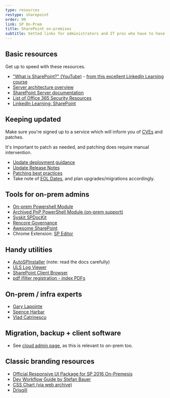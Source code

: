 ```yaml
---
type: resources
restype: sharepoint
order: 99
link: SP On-Prem
title: SharePoint on-premises
subtitle: Vetted links for administrators and IT pros who have to have SharePoint on-premises
---
```


## Basic resources

Get up to speed with these resources.

* ["What is SharePoint?" (YouTube)](https://www.youtube.com/watch?v=TE9TpraPlrE) - [from this excellent LinkedIn Learning course](https://www.linkedin.com/learning/sharepoint-2010-essential-training/)
* [Server architecture overview](https://en.wikipedia.org/wiki/SharePoint#Server_architecture)
* [SharePoint Server documentation](https://learn.microsoft.com/sharepoint/sharepoint-server/)
* [List of Office 365 Security Resources](https://practical365.com/office-365-security-resources/)
* [LinkedIn Learning: SharePoint](https://www.linkedin.com/learning/search?keywords=sharepoint)

## Keeping updated

Make sure you're signed up to a service which will inform you of [CVEs](https://www.cve.org/) and patches.

It's important to patch as needed, and patching does require manual intervention.

* [Update deployment guidance](https://learn.microsoft.com/sharepoint/upgrade-and-update/deploy-updates-for-sharepoint-server-2016)
* [Update Release Notes](https://learn.microsoft.com/officeupdates/sharepoint-updates)
* [Patching best practices](https://blog.stefan-gossner.com/2020/02/11/sharepoint-patching-best-practices/)
* Take note of [EOL Dates](https://endoflife.date/sharepoint), and plan upgrades/migrations accordingly.

## Tools for on-prem admins

* [On-prem Powershell Module](https://learn.microsoft.com/powershell/sharepoint/sharepoint-server/sharepoint-server-cmdlets)
* [Archived PnP PowerShell Module (on-prem support)](https://github.com/pnp/PnP-PowerShell)
* [Syskit SPDocKit](https://www.syskit.com/products/spdockit)
* [Rencore Governance](https://rencore.com/)
* [Awesome SharePoint](https://github.com/BSUG/awesome-sharepoint)
* Chrome Extension: [SP Editor](https://chrome.google.com/webstore/detail/sp-editor/ecblfcmjnbbgaojblcpmjoamegpbodhd?hl=en)

## Handy utilities

* [AutoSPInstaller](https://autospinstaller.com/) (note: read the docs carefully)
* [ULS Log Viewer](https://www.microsoft.com/en-au/download/details.aspx?id=44020)
* [SharePoint Client Browser](https://github.com/bramdejager/spcb)
* [pdf ifilter registration - index PDFs](https://gist.github.com/alirobe/260220600a01544e1c467e56bd187d14)

## On‑prem / infra experts

* [Gary Lapointe](https://blog.falchionconsulting.com)
* [Spence Harbar](https://harbar.net/)
* [Vlad Catrinescu](https://vladtalkstech.com/)

## Migration, backup + client software

* See [cloud admin page](../it-admins/#migration--backup), as this is relevant to on-prem too.

## Classic branding resources

* [Official Responsive UI Package for SP 2016 On-Premesis](https://github.com/pnp/PnP-Tools/blob/master/Solutions/SharePoint.UI.Responsive/)
* [Dev Workflow Guide by Stefan Bauer](https://www.n8d.at/blog/how-i-develop-in-sharepoint-and-office-365-now/)
* [CSS Chart (via web archive)](https://web.archive.org/web/20181117202055/https://sharepointexperience.com/csschart/csschart.html)
* [Drisgill](https://blog.drisgill.com)